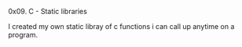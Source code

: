 0x09. C - Static libraries

I created my own static libray of c functions i can call up anytime on a program.
